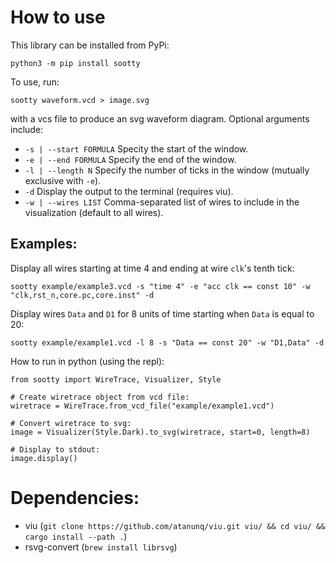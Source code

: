 # How to use

This library can be installed from PyPi:

    python3 -m pip install sootty

To use, run:

    sootty waveform.vcd > image.svg

with a vcs file to produce an svg waveform diagram. Optional arguments include:
- `-s | --start FORMULA` Specity the start of the window.
- `-e | --end FORMULA` Specify the end of the window.
- `-l | --length N` Specify the number of ticks in the window (mutually exclusive with `-e`).
- `-d` Display the output to the terminal (requires viu).
- `-w | --wires LIST` Comma-separated list of wires to include in the visualization (default to all wires).

## Examples:

Display all wires starting at time 4 and ending at wire `clk`'s tenth tick:

    sootty example/example3.vcd -s "time 4" -e "acc clk == const 10" -w "clk,rst_n,core.pc,core.inst" -d

Display wires `Data` and `D1` for 8 units of time starting when `Data` is equal to 20:

    sootty example/example1.vcd -l 8 -s "Data == const 20" -w "D1,Data" -d

How to run in python (using the repl):

    from sootty import WireTrace, Visualizer, Style

    # Create wiretrace object from vcd file:
    wiretrace = WireTrace.from_vcd_file("example/example1.vcd")

    # Convert wiretrace to svg:
    image = Visualizer(Style.Dark).to_svg(wiretrace, start=0, length=8)
    
    # Display to stdout:
    image.display()

# Dependencies:

- viu (`git clone https://github.com/atanunq/viu.git viu/ && cd viu/ && cargo install --path .`)
- rsvg-convert (`brew install librsvg`)

